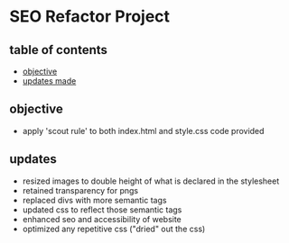 # SEO Refactor Project

## table of contents
- [objective](objective)
- [updates made](updates)

## objective
- apply 'scout rule' to both index.html and style.css code provided
## updates
 - resized images to double height of what is declared in the stylesheet
 - retained transparency for pngs
 - replaced divs with more semantic tags
 - updated css to reflect those semantic tags
 - enhanced seo and accessibility of website
 - optimized any repetitive css ("dried" out the css)